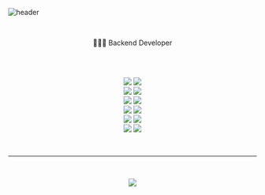 ![header](<https://capsule-render.vercel.app/api?type=waving&color=auto&height=300&width=500&section=header&text=Myeongjin&fontSize=90>)
<!-- ![Myeongjin's GitHub stats](https://github-readme-stats.vercel.app/api?username=audwls624&count_private=true) -->
<br>
<p align='center'>
🧑🏻‍💻 Backend Developer
</p>

<br>
<p align='center'>
    
 <br>
  <img src="https://img.shields.io/badge/Python-0067A3?style=for-the-badge&logo=python&logoColor=white"/> <img src="https://img.shields.io/badge/Node.js-81C147?style=for-the-badge&logo=node.js&logoColor=white"/> <br> 
    <img src="https://img.shields.io/badge/Django-008000?style=for-the-badge&logo=django&logoColor=white"/> <img src="https://img.shields.io/badge/Flask-9B111E?style=for-the-badge&logo=flask&logoColor=white"/> <br> <img src="https://img.shields.io/badge/Mysql-00008B?style=for-the-badge&logo=mysql&logoColor=white"/> <img src="https://img.shields.io/badge/MariaDB-FF7F00?style=for-the-badge&logo=mariadb&logoColor=white"/> <br>
    <img src="https://img.shields.io/badge/AWS-FFD400?style=for-the-badge&logo=AmazonAWS&logoColor=white"/> <img src="https://img.shields.io/badge/Docker-50BCDF?style=for-the-badge&logo=docker&logoColor=white"/> <br> <img src="https://img.shields.io/badge/Kotlin-7F52FF?style=for-the-badge&logo=Kotlin&logoColor=white"/> <img src="https://img.shields.io/badge/Spring-6DB33F?style=for-the-badge&logo=spring&logoColor=white"/> <br> <img src="https://img.shields.io/badge/FastAPI-005571?style=for-the-badge&logo=fastapi"/> <img src="https://img.shields.io/badge/-MongoDB-13aa52?style=for-the-badge&logo=mongodb&logoColor=white"/>
  <br>
</p>
<br>
<hr>
<br>
<p align='center'>
  <a href="mailto:audwls624@gmail.com">
    <img src="https://img.shields.io/badge/Email-EA4335?style=flat-square&logo=Gmail&logoColor=white"/>
  </a>
</p>

